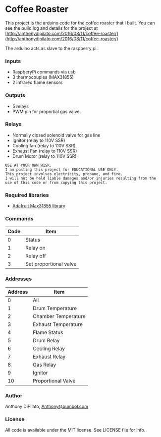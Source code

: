 # Coffee Roaster

This project is the arduino code for the coffee roaster that I built.
You can see the build log and details for the project at [http://anthonydipilato.com/2016/08/11/coffee-roaster/](http://anthonydipilato.com/2016/08/11/coffee-roaster/)

The arduino acts as slave to the raspberry pi.

### Inputs
- RaspberyPi commands via usb 
- 3 thermocouples (MAX31855)
- 2 infrared flame sensors

### Outputs 
- 5 relays
- PWM pin for proportial gas valve.

### Relays
- Normally closed solenoid valve for gas line
- Ignitor (relay to 110V SSR)
- Cooling fan (relay to 110V SSR)
- Exhaust Fan (relay to 110V SSR)
- Drum Motor (relay to 110V SSR)

```
USE AT YOUR OWN RISK.
I am posting this project for EDUCATIONAL USE ONLY.
This project involves electricity, propane, and fire.
I will not be held liable damages and/or injuries resulting from the use of this code or from copying this project.
```

### Required libraries
- [Adafruit Max31855 library](https://github.com/adafruit/Adafruit-MAX31855-library)

### Commands

| Code 	| Item 				|
| --- 	| --- 				|	 
| 0	|	Status 			|
| 1	|	Relay on 		|
| 2	|	Relay off 		|
| 3	|	Set proportional valve 	|

### Addresses

| Address 	| Item 				|
| --- 		| --- 				|
| 0		|	All 			|
| 1		|	Drum Temperature 	|
| 2		|	Chamber Temperature 	|
| 3		|	Exhaust Temperature	|
| 4		|	Flame Status		|
| 5		|	Drum Relay		|
| 6		|	Cooling Relay		|
| 7		|	Exhaust Relay		|
| 8		|	Gas Relay		|
| 9		|	Ignitor			|
| 10		|	Proportional Valve	|

### Author
Anthony DiPilato, Anthony@bumbol.com

### License
All code is available under the MIT license. See LICENSE file for info.
